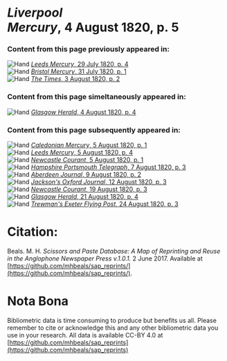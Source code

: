 # *Liverpool Mercury*, 4 August 1820, p. 5  
  
### Content from this page previously appeared in:  
![Hand](http://scissorsandpaste.net/wp-content/uploads/2017/06/smallhandpointer.png) [*Leeds Mercury*, 29 July 1820, p. 4](https://mhbeals.github.io/sap_html/Leeds-Mercury/Leeds-Mercury-29-July-1820-p-4)  
![Hand](http://scissorsandpaste.net/wp-content/uploads/2017/06/smallhandpointer.png) [*Bristol Mercury*, 31 July 1820, p. 1](https://mhbeals.github.io/sap_html/Bristol-Mercury/Bristol-Mercury-31-July-1820-p-1)  
![Hand](http://scissorsandpaste.net/wp-content/uploads/2017/06/smallhandpointer.png) [*The Times*, 3 August 1820, p. 2](https://mhbeals.github.io/sap_html/The-Times/The-Times-3-August-1820-p-2)  
  
### Content from this page simeltaneously appeared in:  
![Hand](http://scissorsandpaste.net/wp-content/uploads/2017/06/smallhandpointer.png) [*Glasgow Herald*, 4 August 1820, p. 4](https://mhbeals.github.io/sap_html/Glasgow-Herald/Glasgow-Herald-4-August-1820-p-4)  
  
### Content from this page subsequently appeared in:  
![Hand](http://scissorsandpaste.net/wp-content/uploads/2017/06/smallhandpointer.png) [*Caledonian Mercury*, 5 August 1820, p. 1](https://mhbeals.github.io/sap_html/Caledonian-Mercury/Caledonian-Mercury-5-August-1820-p-1)  
![Hand](http://scissorsandpaste.net/wp-content/uploads/2017/06/smallhandpointer.png) [*Leeds Mercury*, 5 August 1820, p. 4](https://mhbeals.github.io/sap_html/Leeds-Mercury/Leeds-Mercury-5-August-1820-p-4)  
![Hand](http://scissorsandpaste.net/wp-content/uploads/2017/06/smallhandpointer.png) [*Newcastle Courant*, 5 August 1820, p. 1](https://mhbeals.github.io/sap_html/Newcastle-Courant/Newcastle-Courant-5-August-1820-p-1)  
![Hand](http://scissorsandpaste.net/wp-content/uploads/2017/06/smallhandpointer.png) [*Hampshire Portsmouth Telegraph*, 7 August 1820, p. 3](https://mhbeals.github.io/sap_html/Hampshire-Portsmouth-Telegraph/Hampshire-Portsmouth-Telegraph-7-August-1820-p-3)  
![Hand](http://scissorsandpaste.net/wp-content/uploads/2017/06/smallhandpointer.png) [*Aberdeen Journal*, 9 August 1820, p. 2](https://mhbeals.github.io/sap_html/Aberdeen-Journal/Aberdeen-Journal-9-August-1820-p-2)  
![Hand](http://scissorsandpaste.net/wp-content/uploads/2017/06/smallhandpointer.png) [*Jackson's Oxford Journal*, 12 August 1820, p. 3](https://mhbeals.github.io/sap_html/Jackson's-Oxford-Journal/Jackson's-Oxford-Journal-12-August-1820-p-3)  
![Hand](http://scissorsandpaste.net/wp-content/uploads/2017/06/smallhandpointer.png) [*Newcastle Courant*, 19 August 1820, p. 3](https://mhbeals.github.io/sap_html/Newcastle-Courant/Newcastle-Courant-19-August-1820-p-3)  
![Hand](http://scissorsandpaste.net/wp-content/uploads/2017/06/smallhandpointer.png) [*Glasgow Herald*, 21 August 1820, p. 4](https://mhbeals.github.io/sap_html/Glasgow-Herald/Glasgow-Herald-21-August-1820-p-4)  
![Hand](http://scissorsandpaste.net/wp-content/uploads/2017/06/smallhandpointer.png) [*Trewman's Exeter Flying Post*, 24 August 1820, p. 3](https://mhbeals.github.io/sap_html/Trewman's-Exeter-Flying-Post/Trewman's-Exeter-Flying-Post-24-August-1820-p-3)  


# Citation: 

Beals. M. H. *Scissors and Paste Database: A Map of Reprinting and Reuse in the Anglophone Newspaper Press v.1.0.1.* 2 June 2017. Available at [https://github.com/mhbeals/sap_reprints/](https://github.com/mhbeals/sap_reprints/). 

# Nota Bona

Bibliometric data is time consuming to produce but benefits us all. Please remember to cite or acknowledge this and any other bibliometric data you use in your research. All data is available CC-BY 4.0 at [https://github.com/mhbeals/sap_reprints](https://github.com/mhbeals/sap_reprints)